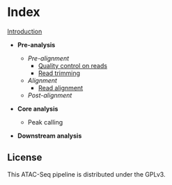 # Index

[Introduction](./sections/01_Intro_ATAC.md)

- **Pre-analysis**
  - *Pre-alignment* 
    - [Quality control on reads](./sections/02_ReadQC_ATAC.md)
    - [Read trimming](./sections/03_Trimming_ATAC.md)
  - *Alignment* 
    - [Read alignment](./sections/04_Alignment_ATAC.md)
  - *Post-alignment*

- **Core analysis**
  - Peak calling

- **Downstream analysis**

## License

This ATAC-Seq pipeline is distributed under the GPLv3.

